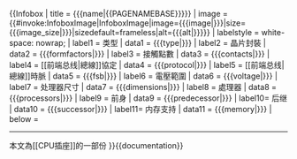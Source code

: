 {{Infobox
| title  = {{{name|{{PAGENAMEBASE}}}}}
| image  ={{#invoke:InfoboxImage|InfoboxImage|image={{{image|}}}|size={{{image_size|}}}|sizedefault=frameless|alt={{{alt|}}}}}
| labelstyle = white-space: nowrap;
| label1 = 类型
| data1  = {{{type|}}}
| label2 = 晶片封裝
| data2  = {{{formfactors|}}}
| label3 = 接觸點數
| data3  = {{{contacts|}}}
| label4 = [[前端总线|總線]]協定
| data4  = {{{protocol|}}}
| label5 = [[前端总线|總線]]時脈
| data5  = {{{fsb|}}}
| label6 = 電壓範圍
| data6  = {{{voltage|}}}
| label7 = 处理器尺寸
| data7  = {{{dimensions|}}}
| label8 = 處理器
| data8  = {{{processors|}}}
| label9 = 前身
| data9  = {{{predecessor|}}}
| label10= 后继
| data10 = {{{successor|}}}
| label11= 内存支持
| data11 = {{{memory|}}}
| below  = <includeonly><hr />本文為[[CPU插座]]的一部份</includeonly>
}}<noinclude>{{documentation}}</noinclude>
